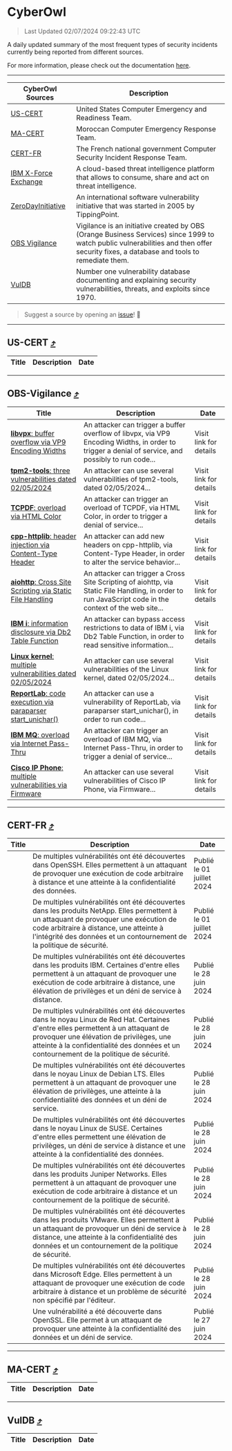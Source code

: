 
 <div id='top'></div>

# CyberOwl

 > Last Updated 02/07/2024 09:22:43 UTC
 
 A daily updated summary of the most frequent types of security incidents currently being reported from different sources.
 
 For more information, please check out the documentation [here](./docs/README.md).
 
 ---
 |CyberOwl Sources|Description|
 |---|---|
 |[US-CERT](#us-cert-arrow_heading_up)|United States Computer Emergency and Readiness Team.|
 |[MA-CERT](#ma-cert-arrow_heading_up)|Moroccan Computer Emergency Response Team.|
 |[CERT-FR](#cert-fr-arrow_heading_up)|The French national government Computer Security Incident Response Team.|
 |[IBM X-Force Exchange](#ibmcloud-arrow_heading_up)|A cloud-based threat intelligence platform that allows to consume, share and act on threat intelligence.|
 |[ZeroDayInitiative](#zerodayinitiative-arrow_heading_up)|An international software vulnerability initiative that was started in 2005 by TippingPoint.|
 |[OBS Vigilance](#obs-vigilance-arrow_heading_up)|Vigilance is an initiative created by OBS (Orange Business Services) since 1999 to watch public vulnerabilities and then offer security fixes, a database and tools to remediate them.|
 |[VulDB](#vuldb-arrow_heading_up)|Number one vulnerability database documenting and explaining security vulnerabilities, threats, and exploits since 1970.|
 
 > Suggest a source by opening an [issue](https://github.com/karimhabush/cyberowl/issues)! :raised_hands:
 ---

## US-CERT [:arrow_heading_up:](#cyberowl)

 |Title|Description|Date|
 |---|---|---|
 
 ---

## OBS-Vigilance [:arrow_heading_up:](#cyberowl)

 |Title|Description|Date|
 |---|---|---|
 |[<a href="https://vigilance.fr/vulnerability/libvpx-buffer-overflow-via-VP9-Encoding-Widths-42426" class="noirorange"><b>libvpx</b>: buffer overflow via VP9 Encoding Widths</a>](https://vigilance.fr/vulnerability/libvpx-buffer-overflow-via-VP9-Encoding-Widths-42426)|An attacker can trigger a buffer overflow of libvpx, via VP9 Encoding Widths, in order to trigger a denial of service, and possibly to run code...|Visit link for details|
 |[<a href="https://vigilance.fr/vulnerability/tpm2-tools-three-vulnerabilities-dated-02-05-2024-44196" class="noirorange"><b>tpm2-tools</b>: three vulnerabilities dated 02/05/2024</a>](https://vigilance.fr/vulnerability/tpm2-tools-three-vulnerabilities-dated-02-05-2024-44196)|An attacker can use several vulnerabilities of tpm2-tools, dated 02/05/2024...|Visit link for details|
 |[<a href="https://vigilance.fr/vulnerability/TCPDF-overload-via-HTML-Color-44195" class="noirorange"><b>TCPDF</b>: overload via HTML Color</a>](https://vigilance.fr/vulnerability/TCPDF-overload-via-HTML-Color-44195)|An attacker can trigger an overload of TCPDF, via HTML Color, in order to trigger a denial of service...|Visit link for details|
 |[<a href="https://vigilance.fr/vulnerability/cpp-httplib-header-injection-via-Content-Type-Header-44194" class="noirorange"><b>cpp-httplib</b>: header injection via Content-Type Header</a>](https://vigilance.fr/vulnerability/cpp-httplib-header-injection-via-Content-Type-Header-44194)|An attacker can add new headers on cpp-httplib, via Content-Type Header, in order to alter the service behavior...|Visit link for details|
 |[<a href="https://vigilance.fr/vulnerability/aiohttp-Cross-Site-Scripting-via-Static-File-Handling-44193" class="noirorange"><b>aiohttp</b>: Cross Site Scripting via Static File Handling</a>](https://vigilance.fr/vulnerability/aiohttp-Cross-Site-Scripting-via-Static-File-Handling-44193)|An attacker can trigger a Cross Site Scripting of aiohttp, via Static File Handling, in order to run JavaScript code in the context of the web site...|Visit link for details|
 |[<a href="https://vigilance.fr/vulnerability/IBM-i-information-disclosure-via-Db2-Table-Function-44526" class="noirorange"><b>IBM i</b>: information disclosure via Db2 Table Function</a>](https://vigilance.fr/vulnerability/IBM-i-information-disclosure-via-Db2-Table-Function-44526)|An attacker can bypass access restrictions to data of IBM i, via Db2 Table Function, in order to read sensitive information...|Visit link for details|
 |[<a href="https://vigilance.fr/vulnerability/Linux-kernel-multiple-vulnerabilities-dated-02-05-2024-44192" class="noirorange"><b>Linux kernel</b>: multiple vulnerabilities dated 02/05/2024</a>](https://vigilance.fr/vulnerability/Linux-kernel-multiple-vulnerabilities-dated-02-05-2024-44192)|An attacker can use several vulnerabilities of the Linux kernel, dated 02/05/2024...|Visit link for details|
 |[<a href="https://vigilance.fr/vulnerability/ReportLab-code-execution-via-paraparser-start-unichar-42422" class="noirorange"><b>ReportLab</b>: code execution via paraparser start_unichar()</a>](https://vigilance.fr/vulnerability/ReportLab-code-execution-via-paraparser-start-unichar-42422)|An attacker can use a vulnerability of ReportLab, via paraparser start_unichar(), in order to run code...|Visit link for details|
 |[<a href="https://vigilance.fr/vulnerability/IBM-MQ-overload-via-Internet-Pass-Thru-44191" class="noirorange"><b>IBM MQ</b>: overload via Internet Pass-Thru</a>](https://vigilance.fr/vulnerability/IBM-MQ-overload-via-Internet-Pass-Thru-44191)|An attacker can trigger an overload of IBM MQ, via Internet Pass-Thru, in order to trigger a denial of service...|Visit link for details|
 |[<a href="https://vigilance.fr/vulnerability/Cisco-IP-Phone-multiple-vulnerabilities-via-Firmware-44190" class="noirorange"><b>Cisco IP Phone</b>: multiple vulnerabilities via Firmware</a>](https://vigilance.fr/vulnerability/Cisco-IP-Phone-multiple-vulnerabilities-via-Firmware-44190)|An attacker can use several vulnerabilities of Cisco IP Phone, via Firmware...|Visit link for details|
 
 ---

## CERT-FR [:arrow_heading_up:](#cyberowl)

 |Title|Description|Date|
 |---|---|---|
 |[](https://www.cert.ssi.gouv.fr/avis/CERTFR-2024-AVI-0531/)|De multiples vulnérabilités ont été découvertes dans OpenSSH. Elles permettent à un attaquant de provoquer une exécution de code arbitraire à distance et une atteinte à la confidentialité des données.|Publié le 01 juillet 2024|
 |[](https://www.cert.ssi.gouv.fr/avis/CERTFR-2024-AVI-0530/)|De multiples vulnérabilités ont été découvertes dans les produits NetApp. Elles permettent à un attaquant de provoquer une exécution de code arbitraire à distance, une atteinte à l'intégrité des données et un contournement de la politique de sécurité.|Publié le 01 juillet 2024|
 |[](https://www.cert.ssi.gouv.fr/avis/CERTFR-2024-AVI-0529/)|De multiples vulnérabilités ont été découvertes dans les produits IBM. Certaines d'entre elles permettent à un attaquant de provoquer une exécution de code arbitraire à distance, une élévation de privilèges et un déni de service à distance.|Publié le 28 juin 2024|
 |[](https://www.cert.ssi.gouv.fr/avis/CERTFR-2024-AVI-0528/)|De multiples vulnérabilités ont été découvertes dans le noyau Linux de Red Hat. Certaines d'entre elles permettent à un attaquant de provoquer une élévation de privilèges, une atteinte à la confidentialité des données et un contournement de la politique de sécurité.|Publié le 28 juin 2024|
 |[](https://www.cert.ssi.gouv.fr/avis/CERTFR-2024-AVI-0527/)|De multiples vulnérabilités ont été découvertes dans le noyau Linux de Debian LTS. Elles permettent à un attaquant de provoquer une élévation de privilèges, une atteinte à la confidentialité des données et un déni de service.|Publié le 28 juin 2024|
 |[](https://www.cert.ssi.gouv.fr/avis/CERTFR-2024-AVI-0526/)|De multiples vulnérabilités ont été découvertes dans le noyau Linux de SUSE. Certaines d'entre elles permettent une élévation de privilèges, un déni de service à distance et une atteinte à la confidentialité des données.|Publié le 28 juin 2024|
 |[](https://www.cert.ssi.gouv.fr/avis/CERTFR-2024-AVI-0525/)|De multiples vulnérabilités ont été découvertes dans les produits Juniper Networks. Elles permettent à un attaquant de provoquer une exécution de code arbitraire à distance et un contournement de la politique de sécurité.|Publié le 28 juin 2024|
 |[](https://www.cert.ssi.gouv.fr/avis/CERTFR-2024-AVI-0524/)|De multiples vulnérabilités ont été découvertes dans les produits VMware. Elles permettent à un attaquant de provoquer un déni de service à distance, une atteinte à la confidentialité des données et un contournement de la politique de sécurité.|Publié le 28 juin 2024|
 |[](https://www.cert.ssi.gouv.fr/avis/CERTFR-2024-AVI-0523/)|De multiples vulnérabilités ont été découvertes dans Microsoft Edge. Elles permettent à un attaquant de provoquer une exécution de code arbitraire à distance et un problème de sécurité non spécifié par l'éditeur.|Publié le 28 juin 2024|
 |[](https://www.cert.ssi.gouv.fr/avis/CERTFR-2024-AVI-0522/)|Une vulnérabilité a été découverte dans OpenSSL. Elle permet à un attaquant de provoquer une atteinte à la confidentialité des données et un déni de service.|Publié le 27 juin 2024|
 
 ---

## MA-CERT [:arrow_heading_up:](#cyberowl)

 |Title|Description|Date|
 |---|---|---|
 
 ---

## VulDB [:arrow_heading_up:](#cyberowl)

 |Title|Description|Date|
 |---|---|---|
 